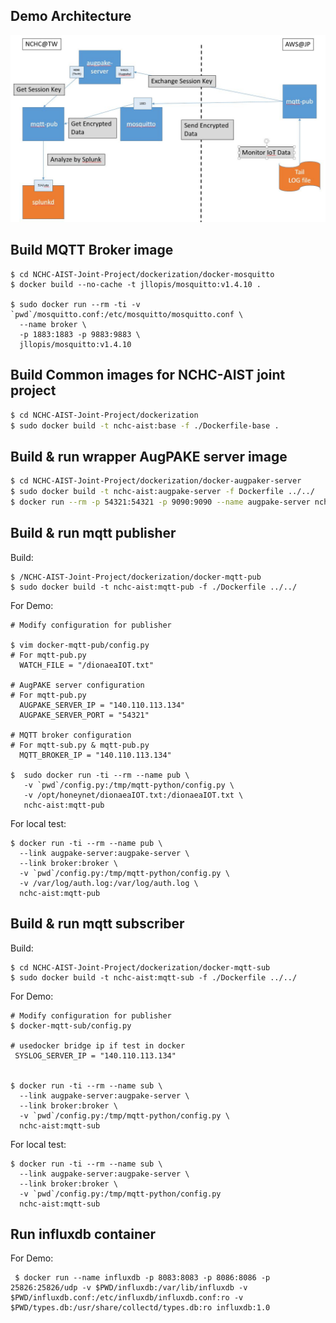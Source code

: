 
## Demo Architecture 
![Demo Architectur](./img/aist_demo.JPG)


## Build MQTT Broker image

```
$ cd NCHC-AIST-Joint-Project/dockerization/docker-mosquitto
$ docker build --no-cache -t jllopis/mosquitto:v1.4.10 .

$ sudo docker run --rm -ti -v `pwd`/mosquitto.conf:/etc/mosquitto/mosquitto.conf \
  --name broker \ 
  -p 1883:1883 -p 9883:9883 \ 
  jllopis/mosquitto:v1.4.10  
```

## Build Common images for NCHC-AIST joint project
```bash
$ cd NCHC-AIST-Joint-Project/dockerization
$ sudo docker build -t nchc-aist:base -f ./Dockerfile-base .
```

## Build & run wrapper AugPAKE server image 
```bash
$ cd NCHC-AIST-Joint-Project/dockerization/docker-augpaker-server
$ sudo docker build -t nchc-aist:augpake-server -f Dockerfile ../../
$ docker run --rm -p 54321:54321 -p 9090:9090 --name augpake-server nchc-aist:augpake-server 54321
```

## Build & run mqtt publisher  
Build: 
```
$ /NCHC-AIST-Joint-Project/dockerization/docker-mqtt-pub
$ sudo docker build -t nchc-aist:mqtt-pub -f ./Dockerfile ../../
```

For Demo:
```
# Modify configuration for publisher

$ vim docker-mqtt-pub/config.py
# For mqtt-pub.py
  WATCH_FILE = "/dionaeaIOT.txt"

# AugPAKE server configuration
# For mqtt-pub.py
  AUGPAKE_SERVER_IP = "140.110.113.134"
  AUGPAKE_SERVER_PORT = "54321"

# MQTT broker configuration
# For mqtt-sub.py & mqtt-pub.py
  MQTT_BROKER_IP = "140.110.113.134"
  
$  sudo docker run -ti --rm --name pub \ 
   -v `pwd`/config.py:/tmp/mqtt-python/config.py \ 
   -v /opt/honeynet/dionaeaIOT.txt:/dionaeaIOT.txt \ 
   nchc-aist:mqtt-pub
```


For local test:
```
$ docker run -ti --rm --name pub \
  --link augpake-server:augpake-server \
  --link broker:broker \ 
  -v `pwd`/config.py:/tmp/mqtt-python/config.py \
  -v /var/log/auth.log:/var/log/auth.log \
  nchc-aist:mqtt-pub
```

## Build & run mqtt subscriber
  Build: 
  ```
  $ cd NCHC-AIST-Joint-Project/dockerization/docker-mqtt-sub
  $ sudo docker build -t nchc-aist:mqtt-sub -f ./Dockerfile ../../
  ```
  For Demo: 
  ```
  # Modify configuration for publisher
  $ docker-mqtt-sub/config.py
  
  # usedocker bridge ip if test in docker
   SYSLOG_SERVER_IP = "140.110.113.134"

  
  $ docker run -ti --rm --name sub \ 
    --link augpake-server:augpake-server \ 
    --link broker:broker \
    -v `pwd`/config.py:/tmp/mqtt-python/config.py \ 
    nchc-aist:mqtt-sub
  ```
  
  For local test:
  ```
  $ docker run -ti --rm --name sub \
    --link augpake-server:augpake-server \
    --link broker:broker \
    -v `pwd`/config.py:/tmp/mqtt-python/config.py 
    nchc-aist:mqtt-sub 
  ```
  
## Run influxdb container
   For Demo:
   ```
    $ docker run --name influxdb -p 8083:8083 -p 8086:8086 -p 25826:25826/udp -v $PWD/influxdb:/var/lib/influxdb -v $PWD/influxdb.conf:/etc/influxdb/influxdb.conf:ro -v $PWD/types.db:/usr/share/collectd/types.db:ro influxdb:1.0
   ```
